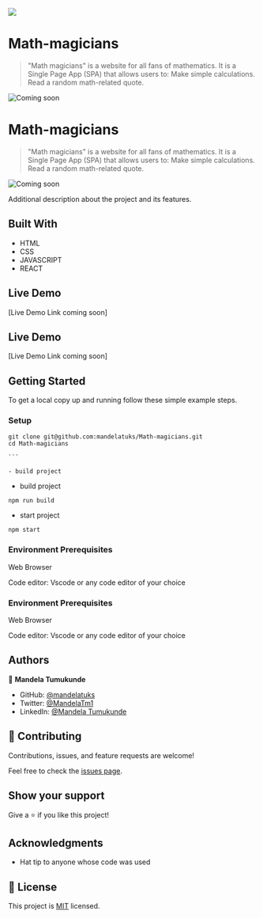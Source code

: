 ![](https://img.shields.io/badge/Microverse-blueviolet)


# Math-magicians

> "Math magicians" is a website for all fans of mathematics. It is a Single Page App (SPA) that allows users to: Make simple calculations. Read a random math-related quote.

![Coming soon]()


#  Math-magicians

> "Math magicians" is a website for all fans of mathematics. It is a Single Page App (SPA) that allows users to:  Make simple calculations. Read a random math-related quote.

![Coming soon]()


Additional description about the project and its features.

## Built With

- HTML
- CSS
- JAVASCRIPT
- REACT


## Live Demo

[Live Demo Link coming soon]


## Live Demo


[Live Demo Link coming soon] 




## Getting Started


To get a local copy up and running follow these simple example steps.

### Setup
~~~ 
git clone git@github.com:mandelatuks/Math-magicians.git
cd Math-magicians

```

- build project

~~~
- build project
```
npm run build
```
- start project
```
npm start
```
### Environment Prerequisites
Web Browser

Code editor: Vscode or any code editor of your choice

### Environment Prerequisites

Web Browser

Code editor: Vscode or any code editor of your choice

## Authors

👤 **Mandela Tumukunde**

- GitHub: [@mandelatuks](https://github.com/mandelatuks)
- Twitter: [@MandelaTm1](https://twitter.com/MandelaTm1)
- LinkedIn: [@Mandela Tumukunde](https://www.linkedin.com/in/mandela-tumukunde-794755194/)

## 🤝 Contributing

Contributions, issues, and feature requests are welcome!

Feel free to check the [issues page](../../issues/).

## Show your support

Give a ⭐️ if you like this project!

## Acknowledgments

- Hat tip to anyone whose code was used

## 📝 License

This project is [MIT](./MIT.md) licensed.

